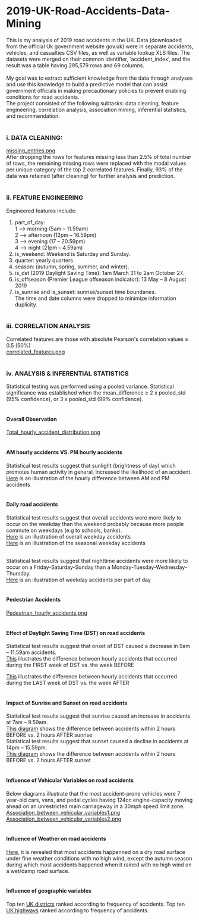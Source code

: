 # 2019-UK-Road-Accidents-Data-Mining
This is my analysis of 2019 road accidents in the UK. Data (downloaded from the official Uk government website gov.uk) were in separate accidents, vehicles, and casualties CSV files, as well as variable lookup XLS files. The datasets were merged on their common identifier, ‘accident_index’, and the result was a table having 295,579 rows and 69 columns. <br><br>
My goal was to extract sufficient knowledge from the data through analyses and use this knowledge to build a predictive model that can assist government officials in making precautionary policies to prevent enabling conditions for road accidents.<br>
The project consisted of the following subtasks: data cleaning, feature engineering, correlation analysis, association mining, inferential statistics, and recommendation.<br><br>
### i. DATA CLEANING:<br>
[missing_entries.png](https://user-images.githubusercontent.com/76821049/173702745-a483ae4f-b175-4de5-99b2-215d1e23a97f.png)<br>
After dropping the rows for features missing less than 2.5% of total number of rows, the remaining missing rows were replaced with the modal values per unique category of the top 2 correlated features. Finally, 93% of the data was retained (after cleaning) for further analysis and prediction.<br><br>

### ii.	FEATURE ENGINEERING<br>
Engineered features include:<br>
1.	part_of_day: <br>
  1 --> morning (5am – 11.59am)<br>
  2 --> afternoon (12pm – 16.59pm)<br> 
  3 --> evening (17 – 20.59pm)<br>
  4 --> night (21pm – 4.59am)<br>
2.	is_weekend: Weekend is Saturday and Sunday.
3.	quarter: yearly quarters
4.	season: (autumn, spring, summer, and winter).
5.	is_dst (2019 Daylight Saving Time): 1am March 31 to 2am October 27.
6.	is_offseason (Premier League offseason indicator): 13 May – 8 August 2019
7.	is_sunrise and is_sunset: sunrise/sunset time boundaries.<br>
The time and date columns were dropped to minimize information duplicity. <br><br>

### iii. CORRELATION ANALYSIS<br>
Correlated features are those with absolute Pearson's correlation values ≥ 0.5 (50%)<br>
[correlated_features.png](https://user-images.githubusercontent.com/76821049/173705642-ac9c061e-73a0-40ce-aade-d70ab2aec5db.png)<br><br>

### iv. ANALYSIS & INFERENTIAL STATISTICS<br>
Statistical testing was performed using a pooled variance. Statistical significance was established when the mean_difference ≥ 2 x pooled_std (95% confidence), or 3 x pooled_std (99% confidence).<br><br>

#### Overall Observation<br>
[Total_hourly_accident_distribution.png](https://user-images.githubusercontent.com/76821049/173780394-dcdd3df2-a5e9-414a-b6a5-235c062cc562.png)<br><br>

#### AM hourly accidents VS. PM hourly accidents<br>
Statistical test results suggest that sunlight (brightness of day) which promotes human activity in general, increased the likelihood of an accident.<br>
[Here](https://user-images.githubusercontent.com/76821049/173707051-c74f17eb-171f-4b48-a86b-5a15ffc69e4e.png) is an illustration of the hourly difference between AM and PM accidents<br><br>

#### Daily road accidents<br>
Statistical test results suggest that overall accidents were more likely to occur on the weekday than the weekend probably because more people commute on weekdays (e.g to schools, banks).<br>
[Here](https://user-images.githubusercontent.com/76821049/173796074-c541b04e-8835-4e45-9932-0528044f9bd7.png) is an illustration of overall weekday accidents<br>
[Here](https://user-images.githubusercontent.com/76821049/173796298-c5ed0f74-f222-4225-85ad-8aa4e56b044d.png) is an illustration of the seasonal weekday accidents<br><br>

Statistical test results suggest that nighttime accidents were more likely to occur on a Friday-Saturday-Sunday than a Monday-Tuesday-Wednesday-Thursday.<br>
[Here](https://user-images.githubusercontent.com/76821049/173777508-fc7ce2e2-fdb6-4016-948f-45d139d34681.png) is an illustration of weekday accidents per part of day<br><br>

#### Pedestrian Accidents<br>
[Pedestrian_hourly_accidents.png](https://user-images.githubusercontent.com/76821049/173781853-d62304e3-b029-45a2-9c19-ae8fe1907ef0.png)<br><br>

#### Effect of Daylight Saving Time (DST) on road accidents<br>
Statistical test results suggest that onset of DST caused a decrease in 9am – 11.59am accidents.<br>
[This](https://user-images.githubusercontent.com/76821049/173798168-750b2e7a-6c90-474c-b84a-29f8c3ccca04.png) illustrates the difference between hourly accidents that occurred during the FIRST week of DST vs. the week BEFORE<br>

[This](https://user-images.githubusercontent.com/76821049/173798742-cc475449-c5d3-4a01-8fea-5866d1fcb538.png) illustrates the difference between hourly accidents that occurred during the LAST week of DST vs. the week AFTER<br><br>

#### Impact of Sunrise and Sunset on road accidents<br>
Statistical test results suggest that sunrise caused an increase in accidents at 7am – 9.59am.<br>
[This diagram](https://user-images.githubusercontent.com/76821049/173785277-f179d886-f070-4186-8da9-f08f8e2e6da9.png) shows the difference between accidents within 2 hours BEFORE vs. 2 hours AFTER sunrise<br>
Statistical test results suggest that sunset caused a decline in accidents at 14pm – 15.59pm.<br>
[This diagram](https://user-images.githubusercontent.com/76821049/173785534-3c6e38fc-b909-427a-bd27-998e7c51ee5c.png) shows the difference between accidents within 2 hours BEFORE vs. 2 hours AFTER sunset<br><br>

#### Influence of Vehicular Variables on road accidents<br>
Below diagrams illustrate that the most accident-prone vehicles were 7 year-old cars, vans, and pedal cycles having 124cc engine-capacity moving ahead on an unrestricted main carriageway in a 30mph speed limit zone.<br>
[Association_between_vehicular_variables1.png](https://user-images.githubusercontent.com/76821049/173786685-22af2678-2099-4156-8947-4297654b85ef.png)<br>
[Association_between_vehicular_variables2.png](https://user-images.githubusercontent.com/76821049/173791164-c1f78588-66d0-4553-b782-e559ff732022.png)<br><br>

#### Influence of Weather on road accidents<br>
[Here,](https://user-images.githubusercontent.com/76821049/173803895-14ca0506-f85c-407a-b87c-8f4a464f55a0.png) it is revealed that most accidents happenned on a dry road surface under fine weather conditions with no high wind, except the autumn season during which most accidents happened when it rained with no high wind on a wet/damp road surface.<br><br>

#### Influence of geographic variables<br>
Top ten [UK districts](https://user-images.githubusercontent.com/76821049/173845340-3d4a537e-7e0e-40ef-97a1-612bda4a7481.png) ranked according to frequency of accidents.
Top ten [UK highways](https://user-images.githubusercontent.com/76821049/173845893-f67a1e77-e860-4fdc-af72-71ef90934193.png) ranked according to frequency of accidents.

